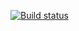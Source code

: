 [![Build status](https://ci.appveyor.com/api/projects/status/125lyta6bqm2d8g9?svg=true)](https://ci.appveyor.com/project/SuperPadla/patternscarddelivery)